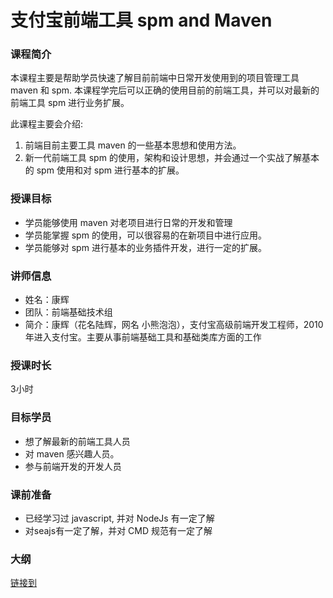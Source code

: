 #  支付宝前端工具 spm and Maven

### 课程简介
本课程主要是帮助学员快速了解目前前端中日常开发使用到的项目管理工具 maven 和 spm. 本课程学完后可以正确的使用目前的前端工具，并可以对最新的前端工具 spm 进行业务扩展。

此课程主要会介绍:
1. 前端目前主要工具 maven 的一些基本思想和使用方法。
2. 新一代前端工具 spm 的使用，架构和设计思想，并会通过一个实战了解基本的 spm 使用和对 spm 进行基本的扩展。

### 授课目标

* 学员能够使用 maven 对老项目进行日常的开发和管理
* 学员能掌握 spm 的使用，可以很容易的在新项目中进行应用。
* 学员能够对 spm 进行基本的业务插件开发，进行一定的扩展。

### 讲师信息

 *  姓名：康辉
 *  团队：前端基础技术组
 *  简介：康辉（花名陆辉，网名 小熊泡泡），支付宝高级前端开发工程师，2010年进入支付宝。主要从事前端基础工具和基础类库方面的工作

### 授课时长

3小时

### 目标学员

 *  想了解最新的前端工具人员
 *  对 maven 感兴趣人员。
 *  参与前端开发的开发人员

### 课前准备
 *  已经学习过 javascript, 并对 NodeJs 有一定了解
 *  对seajs有一定了解，并对 CMD 规范有一定了解

### 大纲

[链接到](https://github.com/wd-tutorials/spm/blob/master/outline.md)

